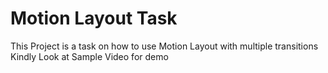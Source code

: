 # Motion Layout Task
This Project is a task on how to use Motion Layout  with multiple transitions
Kindly Look at Sample Video for demo
